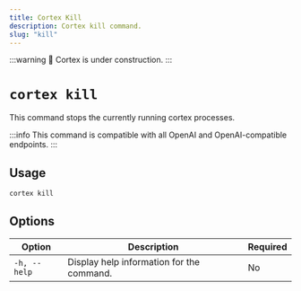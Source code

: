 ```yaml
---
title: Cortex Kill
description: Cortex kill command.
slug: "kill"
---
```


:::warning
🚧 Cortex is under construction.
:::

# `cortex kill`

This command stops the currently running cortex processes.

:::info
This command is compatible with all OpenAI and OpenAI-compatible endpoints.
:::

## Usage

```bash
cortex kill
```

## Options

| Option            | Description                              | Required |
|-------------------|------------------------------------------|-------------------|
| `-h, --help`      | Display help information for the command.                  | No         |